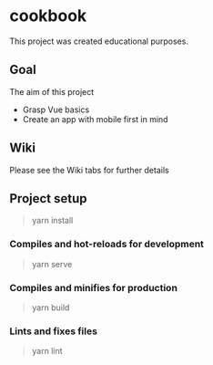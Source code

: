 # cookbook
This project was created educational purposes.

## Goal

The aim of this project

* Grasp Vue basics
* Create an app with mobile first in mind

## Wiki

Please see the Wiki tabs for further details

## Project setup

> yarn install

### Compiles and hot-reloads for development

> yarn serve

### Compiles and minifies for production

> yarn build

### Lints and fixes files

> yarn lint
